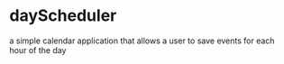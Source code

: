 # dayScheduler
a simple calendar application that allows a user to save events for each hour of the day
